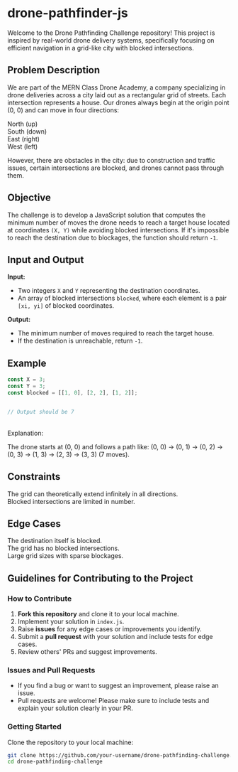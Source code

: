 # drone-pathfinder-js

Welcome to the Drone Pathfinding Challenge repository! This project is inspired by real-world drone delivery systems, specifically focusing on efficient navigation in a grid-like city with blocked intersections. 

## Problem Description

We are part of the MERN Class Drone Academy, a company specializing in drone deliveries across a city laid out as a rectangular grid of streets. Each intersection represents a house. Our drones always begin at the origin point (0, 0) and can move in four directions:

North (up)  <br>
South (down) <br>
East (right)  <br>
West (left)  <br>

However, there are obstacles in the city: due to construction and traffic issues, certain intersections are blocked, and drones cannot pass through them.

## Objective

The challenge is to develop a JavaScript solution that computes the minimum number of moves the drone needs to reach a target house located at coordinates `(X, Y)` while avoiding blocked intersections. If it's impossible to reach the destination due to blockages, the function should return `-1`.

## Input and Output

**Input:**
- Two integers `X` and `Y` representing the destination coordinates.
- An array of blocked intersections `blocked`, where each element is a pair `[xi, yi]` of blocked coordinates.

**Output:**
- The minimum number of moves required to reach the target house.
- If the destination is unreachable, return `-1`.

## Example

```javascript
const X = 3;
const Y = 3;
const blocked = [[1, 0], [2, 2], [1, 2]];

```

```javascript

// Output should be 7

```
<br> Explanation:

The drone starts at (0, 0) and follows a path like:
(0, 0) -> (0, 1) -> (0, 2) -> (0, 3) -> (1, 3) -> (2, 3) -> (3, 3) (7 moves).

## Constraints

The grid can theoretically extend infinitely in all directions. <br>
Blocked intersections are limited in number. <br>

## Edge Cases
The destination itself is blocked. <br>
The grid has no blocked intersections. <br>
Large grid sizes with sparse blockages. <br>

## Guidelines for Contributing to the Project

### How to Contribute

1. **Fork this repository** and clone it to your local machine.
2. Implement your solution in `index.js`.
3. Raise **issues** for any edge cases or improvements you identify.
4. Submit a **pull request** with your solution and include tests for edge cases.
5. Review others' PRs and suggest improvements.

### Issues and Pull Requests

- If you find a bug or want to suggest an improvement, please raise an issue.
- Pull requests are welcome! Please make sure to include tests and explain your solution clearly in your PR.

### Getting Started

Clone the repository to your local machine:

```bash
git clone https://github.com/your-username/drone-pathfinding-challenge.git
cd drone-pathfinding-challenge
